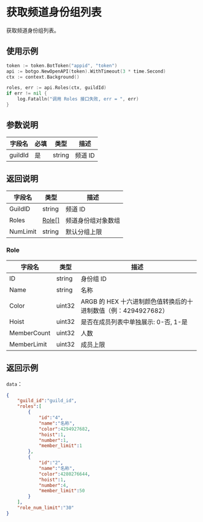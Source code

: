 # 获取频道身份组列表

获取频道身份组列表。

## 使用示例

```go
token := token.BotToken("appid", "token")
api := botgo.NewOpenAPI(token).WithTimeout(3 * time.Second)
ctx := context.Background()

roles, err := api.Roles(ctx, guildId)
if err != nil {
    log.Fatalln("调用 Roles 接口失败, err = ", err)
}
```

## 参数说明

| 字段名  | 必填 | 类型   | 描述    |
| ------- | ---- | ------ | ------- |
| guildId | 是   | string | 频道 ID |

## 返回说明

| 字段名   | 类型                    | 描述               |
| -------- | ----------------------- | ------------------ |
| GuildID | string                  | 频道 ID            |
| Roles    | [Role[]](#Role) | 频道身份组对象数组 |
| NumLimit | string | 默认分组上限 |

### Role

| 字段名       | 类型   | 描述                                                           |
| ------------ | ------ | -------------------------------------------------------------- |
| ID           | string | 身份组 ID                                                      |
| Name         | string | 名称                                                           |
| Color        | uint32 | ARGB 的 HEX 十六进制颜色值转换后的十进制数值（例：4294927682） |
| Hoist        | uint32 | 是否在成员列表中单独展示: 0-否, 1-是                           |
| MemberCount  | uint32 | 人数                                                           |
| MemberLimit  | uint32 | 成员上限                                                       |

## 返回示例

`data`：

```json
{
    "guild_id":"guild_id",
    "roles":[
        {
            "id":"4",
            "name":"名称",
            "color":4294927682,
            "hoist":1,
            "number":1,
            "member_limit":1
        },
        {
            "id":"2",
            "name":"名称",
            "color":4280276644,
            "hoist":1,
            "number":4,
            "member_limit":50
        }
    ],
    "role_num_limit":"30"
}
```
